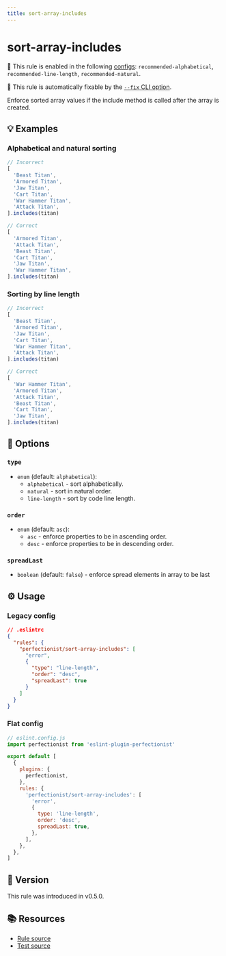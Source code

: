 ```yaml
---
title: sort-array-includes
---
```


# sort-array-includes

💼 This rule is enabled in the following [configs](https://eslint-plugin-perfectionist.azat.io/configs): `recommended-alphabetical`, `recommended-line-length`, `recommended-natural`.

🔧 This rule is automatically fixable by the [`--fix` CLI option](https://eslint.org/docs/latest/user-guide/command-line-interface#--fix).

<!-- end auto-generated rule header -->

Enforce sorted array values if the include method is called after the array is created.

## 💡 Examples

### Alphabetical and natural sorting

```ts
// Incorrect
[
  'Beast Titan',
  'Armored Titan',
  'Jaw Titan',
  'Cart Titan',
  'War Hammer Titan',
  'Attack Titan',
].includes(titan)

// Correct
[
  'Armored Titan',
  'Attack Titan',
  'Beast Titan',
  'Cart Titan',
  'Jaw Titan',
  'War Hammer Titan',
].includes(titan)
```

### Sorting by line length

```ts
// Incorrect
[
  'Beast Titan',
  'Armored Titan',
  'Jaw Titan',
  'Cart Titan',
  'War Hammer Titan',
  'Attack Titan',
].includes(titan)

// Correct
[
  'War Hammer Titan',
  'Armored Titan',
  'Attack Titan',
  'Beast Titan',
  'Cart Titan',
  'Jaw Titan',
].includes(titan)
```

## 🔧 Options

### `type`

- `enum` (default: `alphabetical`):
  - `alphabetical` - sort alphabetically.
  - `natural` - sort in natural order.
  - `line-length` - sort by code line length.

### `order`

- `enum` (default: `asc`):
  - `asc` - enforce properties to be in ascending order.
  - `desc` - enforce properties to be in descending order.

### `spreadLast`

- `boolean` (default: `false`) - enforce spread elements in array to be last

## ⚙️ Usage

### Legacy config

```json
// .eslintrc
{
  "rules": {
    "perfectionist/sort-array-includes": [
      "error",
      {
        "type": "line-length",
        "order": "desc",
        "spreadLast": true
      }
    ]
  }
}
```

### Flat config

```js
// eslint.config.js
import perfectionist from 'eslint-plugin-perfectionist'

export default [
  {
    plugins: {
      perfectionist,
    },
    rules: {
      'perfectionist/sort-array-includes': [
        'error',
        {
          type: 'line-length',
          order: 'desc',
          spreadLast: true,
        },
      ],
    },
  },
]
```

## 🚀 Version

This rule was introduced in v0.5.0.

## 📚 Resources

- [Rule source](https://github.com/azat-io/eslint-plugin-perfectionist/blob/main/rules/sort-array-includes.ts)
- [Test source](https://github.com/azat-io/eslint-plugin-perfectionist/blob/main/test/sort-array-includes.test.ts)
